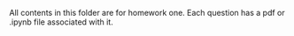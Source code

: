 All contents in this folder are for homework one. Each question has a pdf or .ipynb file associated with it.
